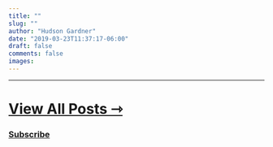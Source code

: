 ```yaml
---
title: ""
slug: ""
author: "Hudson Gardner"
date: "2019-03-23T11:37:17-06:00"
draft: false
comments: false
images:
---
```


---
# [View All Posts ⇾](/posts)
### [Subscribe](/subscribe)

